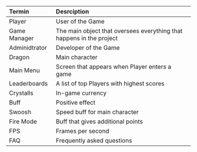 
| Termin | Desrciption |
|:--|:--|
| Player | User of the Game |
| Game Manager | The main object that oversees everything that happens in the project   |
| Adminidtrator | Developer of the Game  |
| Dragon | Main character |
| Main Menu | Screen that appears when Player enters a game |
| Leaderboards | A list of top Players with highest scores |
| Crystalls | In-game currency |
| Buff | Positive effect |
| Swoosh | Speed buff for main character |
| Fire Mode | Buff that gives additional points |
| FPS | Frames per second |
| FAQ | Frequently asked questions |
